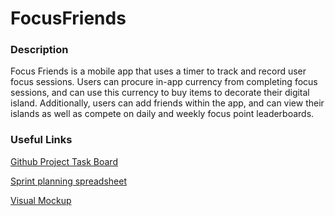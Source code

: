 # FocusFriends

### Description
Focus Friends is a mobile app that uses a timer to track and record user focus sessions. Users can procure in-app currency from completing focus sessions, and can use this currency to buy items to decorate their digital island. Additionally, users can add friends within the app, and can view their islands as well as compete on daily and weekly focus point leaderboards.

### Useful Links

[Github Project Task Board](https://github.com/users/ChrispyPeaches/projects/1)

[Sprint planning spreadsheet](https://docs.google.com/spreadsheets/d/1yJxfEH3qCUB0c4kXND5IroIexPQezzHdEeYYtUN7NIc/edit?usp=sharing)

[Visual Mockup](https://www.figma.com/file/HG8eqMzI47otQWYFIv5iK7/Focus-Timer-App-MockUp?type=design&node-id=0%3A1&mode=design&t=gdzpRvpkRlAWQJPb-1)

